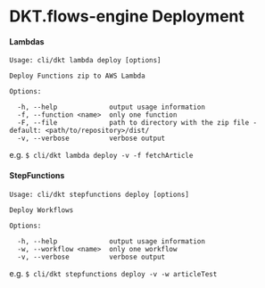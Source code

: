# DKT.flows-engine Deployment

#### Lambdas

```shell
Usage: cli/dkt lambda deploy [options]

Deploy Functions zip to AWS Lambda

Options:

  -h, --help             output usage information
  -f, --function <name>  only one function
  -F, --file             path to directory with the zip file - default: <path/to/repository>/dist/
  -v, --verbose          verbose output
```

e.g. `$ cli/dkt lambda deploy -v -f fetchArticle`

#### StepFunctions

```shell
Usage: cli/dkt stepfunctions deploy [options]

Deploy Workflows

Options:

  -h, --help             output usage information
  -w, --workflow <name>  only one workflow
  -v, --verbose          verbose output
```

e.g. `$ cli/dkt stepfunctions deploy -v -w articleTest`

